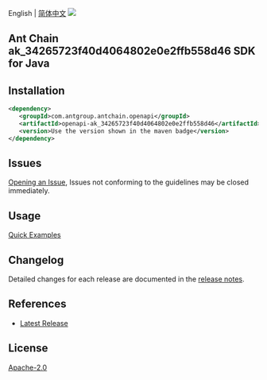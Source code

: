 English | [简体中文](README-CN.md)
![](https://aliyunsdk-pages.alicdn.com/icons/AlibabaCloud.svg)

## Ant Chain ak_34265723f40d4064802e0e2ffb558d46 SDK for Java

## Installation

```xml
<dependency>
   <groupId>com.antgroup.antchain.openapi</groupId>
   <artifactId>openapi-ak_34265723f40d4064802e0e2ffb558d46</artifactId>
   <version>Use the version shown in the maven badge</version>
</dependency>
```

## Issues
[Opening an Issue](https://github.com/alipay/antchain-openapi-prod-sdk/issues/new), Issues not conforming to the guidelines may be closed immediately.

## Usage
[Quick Examples](https://github.com/alipay/antchain-openapi-prod-sdk/blob/master/docs/0-Examples-EN.md#quick-examples)

## Changelog
Detailed changes for each release are documented in the [release notes](./ChangeLog.txt).

## References
* [Latest Release](https://github.com/alipay/antchain-openapi-prod-sdk/)

## License
[Apache-2.0](http://www.apache.org/licenses/LICENSE-2.0)
